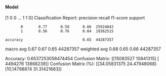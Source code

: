 #### Model
[1 0 0 ... 1 1 0]
Classification Report:
              precision    recall  f1-score   support

           0       0.77      0.58      0.66  25924842
           1       0.56      0.76      0.64  18362515

    accuracy                           0.65  44287357
   macro avg       0.67      0.67      0.65  44287357
weighted avg       0.68      0.65      0.66  44287357

Accuracy: 0.6537253058474454
Confusion Matrix:
[[15083527 10841315]
 [ 4494276 13868239]]
Confusion Matrix (%):
[[34.05831375 24.47948068]
 [10.14798874 31.31421683]]
